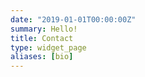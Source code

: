 ```yaml
---
date: "2019-01-01T00:00:00Z"
summary: Hello!
title: Contact
type: widget_page
aliases: [bio]
---
```

